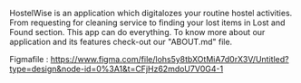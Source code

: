HostelWise is an application which digitalozes your routine hostel activities. From requesting for cleaning service to finding your lost items in Lost and Found section. This app can do everything.
To know more about our application and its features check-out our "ABOUT.md" file.

Figmafile : https://www.figma.com/file/lohs5y8tbXOtMiA7d0rX3V/Untitled?type=design&node-id=0%3A1&t=CFjHz62mdoU7V0G4-1
